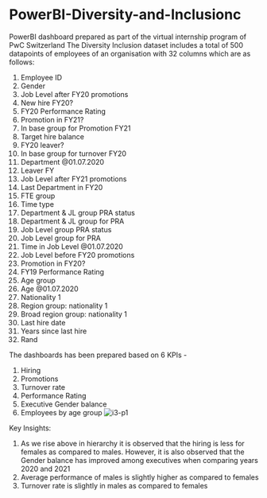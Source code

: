 # PowerBI-Diversity-and-Inclusionc
PowerBI dashboard prepared as part of the virtual internship program of PwC Switzerland
The Diversity Inclusion dataset includes a total of 500 datapoints of employees of an organisation with 32 columns which are as follows:
1. Employee ID
2. Gender
3. Job Level after FY20 promotions
4. New hire FY20?
5. FY20 Performance Rating
6. Promotion in FY21?
7. In base group for Promotion FY21
8. Target hire balance
9. FY20 leaver?
10. In base group for turnover FY20
11. Department @01.07.2020
12. Leaver FY
13. Job Level after FY21 promotions
14. Last Department in FY20
15. FTE group
16. Time type
17. Department & JL group PRA status
18. Department & JL group for PRA
19. Job Level group PRA status
20. Job Level group for PRA
21. Time in Job Level @01.07.2020
22. Job Level before FY20 promotions
23. Promotion in FY20?
24. FY19 Performance Rating
25. Age group
26. Age @01.07.2020
27. Nationality 1
28. Region group: nationality 1
29. Broad region group: nationality 1
30. Last hire date
31. Years since last hire
32. Rand

The dashboards has been prepared based on 6 KPIs -
1. Hiring
2. Promotions
3. Turnover rate
4. Performance Rating
5. Executive Gender balance
6. Employees by age group
![i3-p1](https://github.com/Harikrishnan-Nair/PowerBI-Diversity-and-Inclusion/assets/95662379/d36b918a-4fc3-4441-9577-18ced2f4a585)

Key Insights:
1.	As we rise above in hierarchy it is observed that the hiring is less for females as compared to males. However, it is also observed that the Gender balance has improved among executives when comparing years 2020 and 2021 
2.	Average performance of males is slightly higher as compared to females
3.	Turnover rate is slightly in males as compared to females

